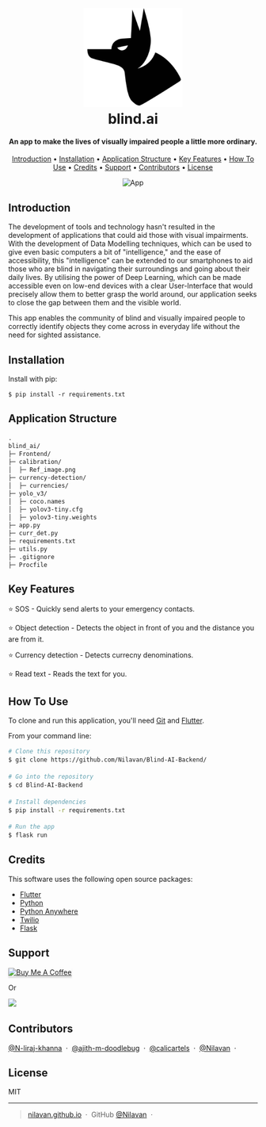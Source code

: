<h1 align="center">
  <br>
  <img src="/Frontend/assets/icons/logo_app.png" alt="Blind-ai" width="200">
  <br>
  blind.ai
  <br>
</h1>

<h4 align="center">An app to make the lives of visually impaired people a little more ordinary.</h4>

<!--<p align="center">
  <a href="https://badge.fury.io/js/electron-markdownify">
    <img src="https://badge.fury.io/js/electron-markdownify.svg"
         alt="Gitter">
  </a>
  <a href="https://gitter.im/amitmerchant1990/electron-markdownify"><img src="https://badges.gitter.im/amitmerchant1990/electron-markdownify.svg"></a>
  <a href="https://saythanks.io/to/bullredeyes@gmail.com">
      <img src="https://img.shields.io/badge/SayThanks.io-%E2%98%BC-1EAEDB.svg">
  </a>
  <a href="https://www.paypal.me/AmitMerchant">
    <img src="https://img.shields.io/badge/$-donate-ff69b4.svg?maxAge=2592000&amp;style=flat">
  </a>
</p>-->

<p align="center">
  <a href="#introduction">Introduction</a> •
  <a href="#installation">Installation</a> •
  <a href="#application-structure">Application Structure</a> •
  <a href="#key-features">Key Features</a> •
  <a href="#how-to-use">How To Use</a> •
  <a href="#credits">Credits</a> •
  <a href="#support">Support</a> •
  <a href="#contributors">Contributors</a> •
  <a href="#license">License</a>
</p>

<p align="center">
<img width = 30% src="https://user-images.githubusercontent.com/73516876/193432075-1e0bcc3c-0681-441d-bab5-4d185f25c974.jpeg" alt="App">
</p>

## Introduction

The development of tools and technology hasn't resulted in the development of applications that could aid those with visual impairments. With the development of Data Modelling techniques, which can be used to give even basic computers a bit of "intelligence," and the ease of accessibility, this "intelligence" can be extended to our smartphones to aid those who are blind in navigating their surroundings and going about their daily lives. By utilising the power of Deep Learning, which can be made accessible even on low-end devices with a clear User-Interface that would precisely allow them to better grasp the world around, our application seeks to close the gap between them and the visible world.

This app enables the community of blind and visually impaired people to correctly identify objects they come across in everyday life without the need for sighted assistance.

## Installation

Install with pip:

```
$ pip install -r requirements.txt
```

## Application Structure

```
.
blind_ai/
├─ Frontend/
├─ calibration/
│  ├─ Ref_image.png
├─ currency-detection/
│  ├─ currencies/
├─ yolo_v3/
│  ├─ coco.names
│  ├─ yolov3-tiny.cfg
│  ├─ yolov3-tiny.weights
├─ app.py
├─ curr_det.py
├─ requirements.txt
├─ utils.py
├─ .gitignore
├─ Procfile
```

## Key Features

⭐️ SOS - Quickly send alerts to your emergency contacts.

⭐️ Object detection - Detects the object in front of you and the distance you are from it.

⭐️ Currency detection - Detects currecny denominations.

⭐️ Read text - Reads the text for you.

## How To Use

To clone and run this application, you'll need [Git](https://git-scm.com) and [Flutter](https://flutter.dev/).

From your command line:

```bash
# Clone this repository
$ git clone https://github.com/Nilavan/Blind-AI-Backend/

# Go into the repository
$ cd Blind-AI-Backend

# Install dependencies
$ pip install -r requirements.txt

# Run the app
$ flask run
```

## Credits

This software uses the following open source packages:

- [Flutter](https://flutter.dev/)
- [Python](https://www.python.org/)
- [Python Anywhere](https://www.pythonanywhere.com/)
- [Twilio](https://www.twilio.com/)
- [Flask](https://flask.palletsprojects.com/en/2.2.x/)

## Support

<a href="" target="_blank"><img src="https://www.buymeacoffee.com/assets/img/custom_images/purple_img.png" alt="Buy Me A Coffee" style="height: 41px !important;width: 174px !important;box-shadow: 0px 3px 2px 0px rgba(190, 190, 190, 0.5) !important;-webkit-box-shadow: 0px 3px 2px 0px rgba(190, 190, 190, 0.5) !important;" ></a>

<p>Or</p>

<a href="">
	<img src="https://c5.patreon.com/external/logo/become_a_patron_button@2x.png" width="160">
</a>

## Contributors

[@N-liraj-khanna](https://github.com/N-liraj-khanna) &nbsp;&middot;&nbsp;
[@ajith-m-doodlebug](https://github.com/ajith-m-doodlebug) &nbsp;&middot;&nbsp;
[@calicartels](https://github.com/calicartels/) &nbsp;&middot;&nbsp;
[@Nilavan](https://github.com/Nilavan) &nbsp;&middot;&nbsp;

## License

MIT

---

> [nilavan.github.io](https://www.nilavan.github.io) &nbsp;&middot;&nbsp;
> GitHub [@Nilavan](https://github.com/Nilavan) &nbsp;&middot;&nbsp;
